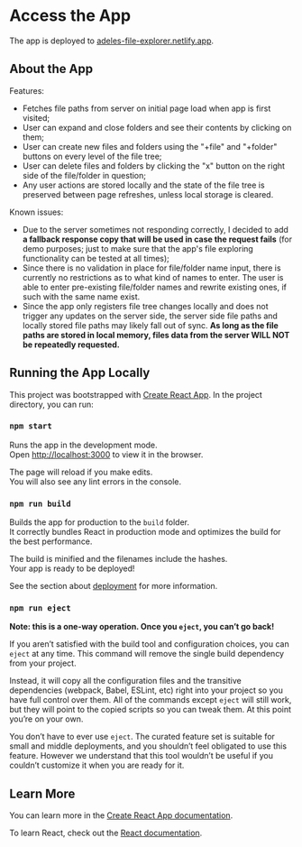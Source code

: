 # Access the App

The app is deployed to [adeles-file-explorer.netlify.app](https://adeles-file-explorer.netlify.app).

## About the App

Features:
* Fetches file paths from server on initial page load when app is first visited;
* User can expand and close folders and see their contents by clicking on them;
* User can create new files and folders using the "+file" and "+folder" buttons on every level of the file tree;
* User can delete files and folders by clicking the "x" button on the right side of the file/folder in question;
* Any user actions are stored locally and the state of the file tree is preserved between page refreshes, unless local storage is cleared.

Known issues:
* Due to the server sometimes not responding correctly, I decided to add **a fallback response copy that will be used in case the request fails** (for demo purposes; just to make sure that the app's file exploring functionality can be tested at all times);
* Since there is no validation in place for file/folder name input, there is currently no restrictions as to what kind of names to enter. The user is able to enter pre-existing file/folder names and rewrite existing ones, if such with the same name exist.
* Since the app only registers file tree changes locally and does not trigger any updates on the server side, the server side file paths and locally stored file paths may likely fall out of sync. **As long as the file paths are stored in local memory, files data from the server WILL NOT be repeatedly requested.**
  
## Running the App Locally

This project was bootstrapped with [Create React App](https://github.com/facebook/create-react-app).
In the project directory, you can run:

### `npm start`

Runs the app in the development mode.\
Open [http://localhost:3000](http://localhost:3000) to view it in the browser.

The page will reload if you make edits.\
You will also see any lint errors in the console.

### `npm run build`

Builds the app for production to the `build` folder.\
It correctly bundles React in production mode and optimizes the build for the best performance.

The build is minified and the filenames include the hashes.\
Your app is ready to be deployed!

See the section about [deployment](https://facebook.github.io/create-react-app/docs/deployment) for more information.

### `npm run eject`

**Note: this is a one-way operation. Once you `eject`, you can’t go back!**

If you aren’t satisfied with the build tool and configuration choices, you can `eject` at any time. This command will remove the single build dependency from your project.

Instead, it will copy all the configuration files and the transitive dependencies (webpack, Babel, ESLint, etc) right into your project so you have full control over them. All of the commands except `eject` will still work, but they will point to the copied scripts so you can tweak them. At this point you’re on your own.

You don’t have to ever use `eject`. The curated feature set is suitable for small and middle deployments, and you shouldn’t feel obligated to use this feature. However we understand that this tool wouldn’t be useful if you couldn’t customize it when you are ready for it.

## Learn More

You can learn more in the [Create React App documentation](https://facebook.github.io/create-react-app/docs/getting-started).

To learn React, check out the [React documentation](https://reactjs.org/).
